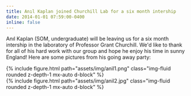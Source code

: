 ```yaml
---
title: Anıl Kaplan joined Churchill Lab for a six month intership
date: 2014-01-01 07:59:00-0400
inline: false
---
```


Anıl Kaplan (SOM, undergraduate) will be leaving us for a six month intership in the laboratory of Professor Grant Churchill. We'd like to thank for all of his hard work with our group and hope he enjoy his time in sunny England! Here are some pictures from his going away party:

<div class="row">
    <div class="col-sm-3">
        {% include figure.html path="assets/img/anil1.png" class="img-fluid rounded z-depth-1 mx-auto d-block" %}
    </div>
    <div class="col">
        {% include figure.html path="assets/img/anil2.jpg" class="img-fluid rounded z-depth-1 mx-auto d-block" %}
    </div>
</div>